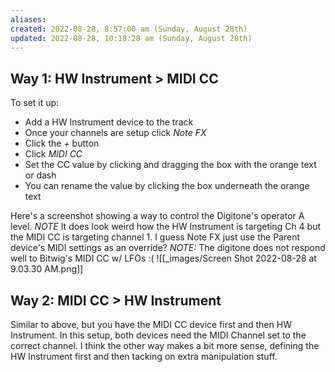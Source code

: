 ```yaml
---
aliases: 
created: 2022-08-28, 8:57:00 am (Sunday, August 28th)
updated: 2022-08-28, 10:18:28 am (Sunday, August 28th)
---
```

## Way 1: HW Instrument > MIDI CC
To set it up:
- Add a HW Instrument device to the track
- Once your channels are setup click *Note FX*
- Click the *+* button
- Click *MIDI CC*
- Set the CC value by clicking and dragging the box with the orange text or dash
- You can rename the value by clicking the box underneath the orange text

Here's a screenshot showing a way to control the Digitone's operator A level.
*NOTE* It does look weird how the HW Instrument is targeting Ch 4 but the MIDI CC is targeting channel 1. I guess Note FX just use the Parent device's MIDI settings as an override?
*NOTE:* The digitone does not respond well to Bitwig's MIDI CC w/ LFOs :(
![[_images/Screen Shot 2022-08-28 at 9.03.30 AM.png]]

## Way 2: MIDI CC > HW Instrument
Similar to above, but you have the MIDI CC device first and then HW Instrument.
In this setup, both devices need the MIDI Channel set to the correct channel.
I think the other way makes a bit more sense, defining the HW Instrument first and then tacking on extra manipulation stuff.